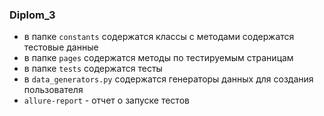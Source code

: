 ### Diplom_3

- в папке `constants` содержатся классы с методами содержатся тестовые данные
- в папке `pages` содержатся методы по тестируемым страницам 
- в папке `tests` содержатся тесты
- в `data_generators.py` содержатся генераторы данных для создания пользователя
- `allure-report` - отчет о запуске тестов